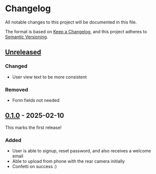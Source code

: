 # Changelog

All notable changes to this project will be documented in this file.

The format is based on [Keep a Changelog](https://keepachangelog.com/en/1.1.0/),
and this project adheres to [Semantic Versioning](https://semver.org/spec/v2.0.0.html).

## [Unreleased]

### Changed

* User view text to be more consistent

### Removed

* Form fields not needed

## [0.1.0] - 2025-02-10

This marks the first release!

### Added

* User is able to signup, reset password, and also receives a welcome email
* Able to upload from phone with the rear camera initially
* Confetti on success :)

[Unreleased]: https://github.com/cgsmith/calorie/compare/0.1.0...HEAD
[0.1.0]: https://github.com/cgsmith/calorie/releases/tag/0.1.0